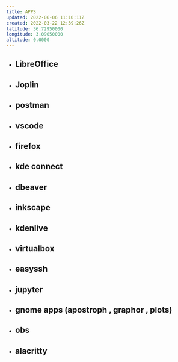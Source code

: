 ```yaml
---
title: APPS
updated: 2022-06-06 11:10:11Z
created: 2022-03-22 12:39:26Z
latitude: 36.72950000
longitude: 3.09050000
altitude: 0.0000
---
```


- ## LibreOffice
    
- ## Joplin
    
- ## postman
    
- ## vscode
    
- ## firefox
    
- ## kde connect
    
- ## dbeaver
    
- ## inkscape
    
- ## kdenlive
    
- ## virtualbox
    
- ## easyssh
    
- ## jupyter
    
- ## gnome apps (apostroph , graphor , plots)
    
- ## obs
    
- ## alacritty